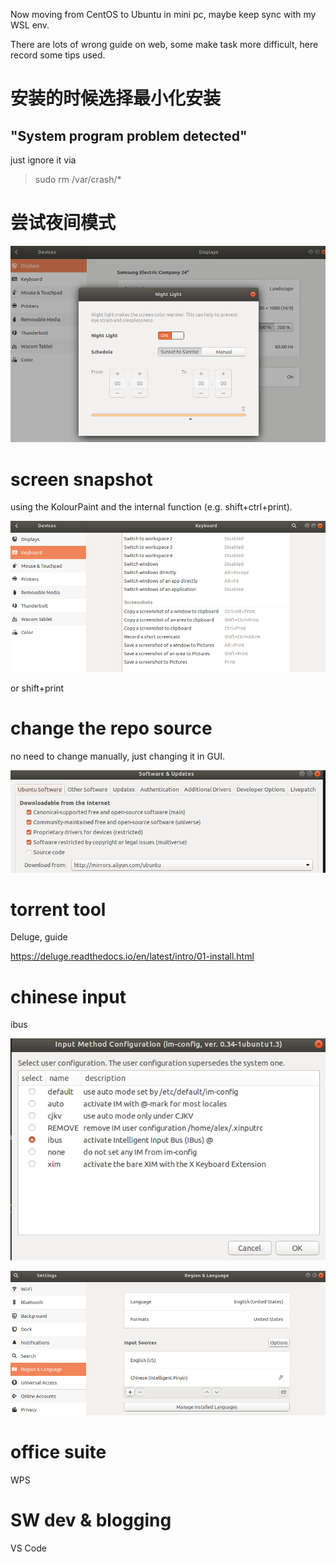 Now moving from CentOS to Ubuntu in mini pc, maybe keep sync with my WSL env.

There are lots of wrong guide on web, some make task more difficult, here record some tips used.

# 安装的时候选择最小化安装
## "System program problem detected" 
just ignore it via
>sudo rm /var/crash/* 


# 尝试夜间模式
![tbd](u_nightlight.png)

# screen snapshot
using the KolourPaint and the internal function (e.g. shift+ctrl+print).

![tbd](u_screensnapshot.png)

or shift+print

# change the repo source
no need to change manually, just changing it in GUI.

![tbd](u_repo.png)

# torrent tool
Deluge, guide 

https://deluge.readthedocs.io/en/latest/intro/01-install.html


# chinese input
ibus

![tbd](u_ibus.png)


![tbd](u_pinyin.png)

# office suite
WPS

# SW dev & blogging
VS Code
